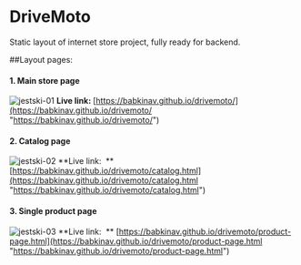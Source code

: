 # DriveMoto

Static layout of internet store project, fully ready for backend.

##Layout pages:

#### 1. Main store page
![jestski-01](https://user-images.githubusercontent.com/47148325/112822946-478cce80-9091-11eb-8af8-6466c4c4e158.png)
**Live link:&nbsp;**[https://babkinav.github.io/drivemoto/](https://babkinav.github.io/drivemoto/ "https://babkinav.github.io/drivemoto/")

#### 2. Catalog page
![jestski-02](https://user-images.githubusercontent.com/47148325/112823440-f3361e80-9091-11eb-9ab8-5193cf9d98fd.png)
**Live link:&nbsp;  ** [https://babkinav.github.io/drivemoto/catalog.html](https://babkinav.github.io/drivemoto/catalog.html "https://babkinav.github.io/drivemoto/catalog.html")

#### 3. Single product page
![jestski-03](https://user-images.githubusercontent.com/47148325/112823775-5fb11d80-9092-11eb-9f8a-c7fc5f0a250a.png)
**Live link:&nbsp;  ** [https://babkinav.github.io/drivemoto/product-page.html](https://babkinav.github.io/drivemoto/product-page.html "https://babkinav.github.io/drivemoto/product-page.html")